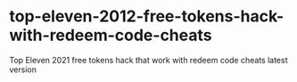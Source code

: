 # top-eleven-2012-free-tokens-hack-with-redeem-code-cheats
Top Eleven 2021 free tokens hack that work with redeem code cheats latest version
